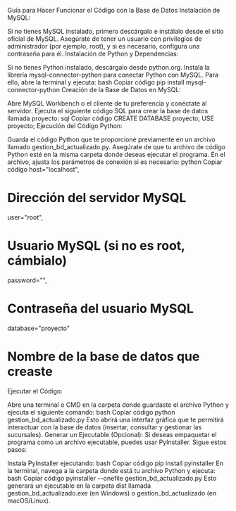 Guía para Hacer Funcionar el Código con la Base de Datos
Instalación de MySQL:

Si no tienes MySQL instalado, primero descárgalo e instálalo desde el sitio oficial de MySQL.
Asegúrate de tener un usuario con privilegios de administrador (por ejemplo, root), y si es necesario, configura una contraseña para él.
Instalación de Python y Dependencias:

Si no tienes Python instalado, descárgalo desde python.org.
Instala la librería mysql-connector-python para conectar Python con MySQL. Para ello, abre la terminal y ejecuta:
bash
Copiar código
pip install mysql-connector-python
Creación de la Base de Datos en MySQL:

Abre MySQL Workbench o el cliente de tu preferencia y conéctate al servidor.
Ejecuta el siguiente código SQL para crear la base de datos llamada proyecto:
sql
Copiar código
CREATE DATABASE proyecto;
USE proyecto;
Ejecución del Código Python:

Guarda el código Python que te proporcioné previamente en un archivo llamado gestion_bd_actualizado.py.
Asegúrate de que tu archivo de código Python esté en la misma carpeta donde deseas ejecutar el programa.
En el archivo, ajusta los parámetros de conexión si es necesario:
python
Copiar código
host="localhost",      
# Dirección del servidor MySQL 
user="root",           
# Usuario MySQL (si no es root, cámbialo)
password="",           
# Contraseña del usuario MySQL
database="proyecto"    
# Nombre de la base de datos que creaste
Ejecutar el Código:

Abre una terminal o CMD en la carpeta donde guardaste el archivo Python y ejecuta el siguiente comando:
bash
Copiar código
python gestion_bd_actualizado.py
Esto abrirá una interfaz gráfica que te permitirá interactuar con la base de datos (insertar, consultar y gestionar las sucursales).
Generar un Ejecutable (Opcional): Si deseas empaquetar el programa como un archivo ejecutable, puedes usar PyInstaller. Sigue estos pasos:

Instala PyInstaller ejecutando:
bash
Copiar código
pip install pyinstaller
En la terminal, navega a la carpeta donde está tu archivo Python y ejecuta:
bash
Copiar código
pyinstaller --onefile gestion_bd_actualizado.py
Esto generará un ejecutable en la carpeta dist llamada gestion_bd_actualizado.exe (en Windows) o gestion_bd_actualizado (en macOS/Linux).
